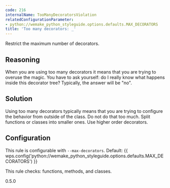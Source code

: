 ```yaml
---
code: 216
internalName: TooManyDecoratorsViolation
relatedConfigurationParameter:
- python://wemake_python_styleguide.options.defaults.MAX_DECORATORS
title: 'Too many decorators: _'
---
```


Restrict the maximum number of decorators.

## Reasoning
When you are using too many decorators it means that you are trying
to overuse the magic. You have to ask yourself: do I really know
what happens inside this decorator tree? Typically, the answer will
be "no".

## Solution
Using too many decorators typically means that you are trying to
configure the behavior from outside of the class. Do not do that too
much. Split functions or classes into smaller ones. Use higher order
decorators.

## Configuration
This rule is configurable with `--max-decorators`. Default:
{{ wps.config('python://wemake_python_styleguide.options.defaults.MAX_DECORATORS') }}

This rule checks: functions, methods, and classes.

<div class="versionadded">

0.5.0

</div>
